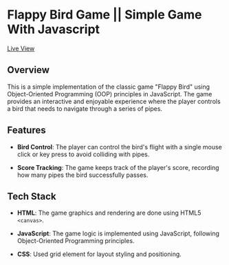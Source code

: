 # Flappy Bird Game || Simple Game With Javascript

<a href="https://ardiansyah1506.github.io/flappy-bird">Live View</a>
## Overview

This is a simple implementation of the classic game "Flappy Bird" using Object-Oriented Programming (OOP) principles in JavaScript. The game provides an interactive and enjoyable experience where the player controls a bird that needs to navigate through a series of pipes.

## Features

- **Bird Control**: The player can control the bird's flight with a single mouse click or key press to avoid colliding with pipes.

- **Score Tracking**: The game keeps track of the player's score, recording how many pipes the bird successfully passes.

## Tech Stack

- **HTML**: The game graphics and rendering are done using HTML5 `<canvas>`.

- **JavaScript**: The game logic is implemented using JavaScript, following Object-Oriented Programming principles.

- **CSS**: Used grid element for layout styling and positioning.
